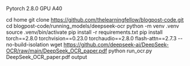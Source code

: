Pytorch 2.8.0
GPU A40

cd home
git clone https://github.com/thelearningfellow/blogpost-code.git
cd blogpost-code/running_models/deepseek-ocr
python -m venv .venv
source .venv/bin/activate
pip install -r requirements.txt
pip install torch==2.8.0 torchvision==0.23.0 torchaudio==2.8.0 flash-attn==2.7.3 --no-build-isolation
wget https://github.com/deepseek-ai/DeepSeek-OCR/raw/main/DeepSeek_OCR_paper.pdf
python run_ocr.py DeepSeek_OCR_paper.pdf output